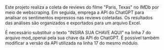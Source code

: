 Este projeto realiza a coleta de reviews do filme "Paris, Texas" no IMDb por meio de webscraping. Em seguida, emprega a API do ChatGPT para analisar os sentimentos expressos nas reviews coletadas. Os resultados das análises são organizados e exportados para um arquivo Excel.

É necessário substituir o texto "INSIRA SUA CHAVE AQUI" na linha 7 do arquivo mod_openai pela sua chave da API do ChatGPT. É possível também modificar a versão da API utilizada na linha 17 do mesmo módulo.
